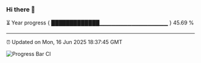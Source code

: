 ### Hi there 👋

⏳ Year progress { █████████████▁▁▁▁▁▁▁▁▁▁▁▁▁▁▁▁▁ } 45.69 %

---

⏰ Updated on Mon, 16 Jun 2025 18:37:45 GMT

![Progress Bar CI](https://github.com/DhruviPatel157/GitHub-Actions-Demo/workflows/Progress%20Bar%20CI/badge.svg)
